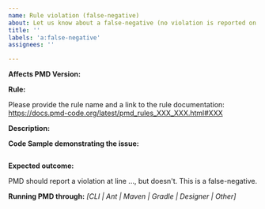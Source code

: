 ```yaml
---
name: Rule violation (false-negative)
about: Let us know about a false-negative (no violation is reported on problematic code)
title: ''
labels: 'a:false-negative'
assignees: ''

---
```

<!-- Please, prefix the report title with the language it applies to within brackets, such as [java] or [apex] -->

**Affects PMD Version:** 

**Rule:**

Please provide the rule name and a link to the rule documentation:
<https://docs.pmd-code.org/latest/pmd_rules_XXX_XXX.html#XXX>

**Description:**

**Code Sample demonstrating the issue:**

```java

```

**Expected outcome:**

PMD should report a violation at line ..., but doesn't. This is a false-negative.

**Running PMD through:** *[CLI | Ant | Maven | Gradle | Designer | Other]*

